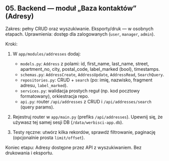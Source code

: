 ## 05. Backend — moduł „Baza kontaktów” (Adresy)

Zakres: pełny CRUD oraz wyszukiwanie. Eksporty/druk — w osobnych etapach. Uprawnienia: dostęp dla zalogowanych (`user`, `manager`, `admin`).

Kroki:
1) W `app/modules/addresses` dodaj:
   - `models.py`: `Address` z polami: id, first_name, last_name, street, apartment_no, city, postal_code, label_marked (bool), timestamps.
   - `schemas.py`: `AddressCreate`, `AddressUpdate`, `AddressRead`, `SearchQuery`.
   - `repositories.py`: CRUD + `search` (po: imię, nazwisko, fragment adresu, `label_marked`).
   - `services.py`: walidacja prostych reguł (np. kod pocztowy formatowany), orkiestracja repo.
   - `api.py`: router `/api/addresses` z CRUD i `/api/addresses/search` (query params).

2) Rejestruj router w `app/main.py` (prefiks `/api/addresses`). Upewnij się, że używasz tej samej sesji DB (`/data/werbisci-app.db`).

3) Testy ręczne: utwórz kilka rekordów, sprawdź filtrowanie, paginację (opcjonalnie prosta `limit/offset`).

Koniec etapu: Adresy dostępne przez API z wyszukiwaniem. Bez drukowania i eksportu.


